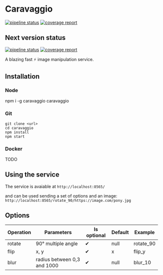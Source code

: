 # Caravaggio


[![pipeline status](https://gitlab.com/ramiel/caravaggio/badges/master/pipeline.svg)](https://gitlab.com/ramiel/caravaggio/commits/master)
[![coverage report](https://gitlab.com/ramiel/caravaggio/badges/master/coverage.svg)](https://gitlab.com/ramiel/caravaggio/commits/master)

## Next version status

[![pipeline status](https://gitlab.com/ramiel/caravaggio/badges/develop/pipeline.svg)](https://gitlab.com/ramiel/caravaggio/commits/develop)
[![coverage report](https://gitlab.com/ramiel/caravaggio/badges/develop/coverage.svg)](https://gitlab.com/ramiel/caravaggio/commits/develop)

A blazing fast ⚡ image manipulation service.

## Installation

### Node

npm i -g caravaggio
caravaggio

### Git

```
git clone <url>
cd caravaggio
npm install
npm start
```

### Docker

TODO

## Using the service

The service is avaiable at `http://localhost:8565/`

and can be used sending a set of options and an image:    
`http://localhost:8565/rotate_90/https://image.com/pony.jpg`

## Options

| Operation | Parameters                  | Is optional | Default | Example   |
|-----------|-----------------------------|-------------|---------|-----------|
| rotate    | 90° multiple angle          | ✔           | null    | rotate_90 |
| flip      | x, y                        | ✔           | x       | flip_y    |
| blur      | radius between 0,3 and 1000 | ✔           | null    | blur_10   |
